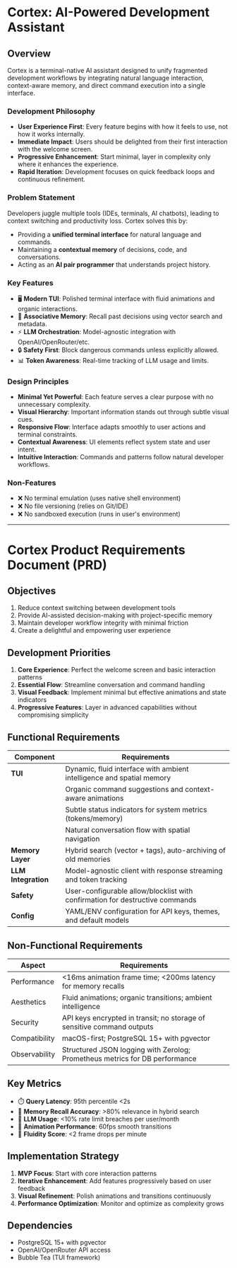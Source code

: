 # Cortex: AI-Powered Development Assistant

## Overview
Cortex is a terminal-native AI assistant designed to unify fragmented development workflows by integrating natural language interaction, context-aware memory, and direct command execution into a single interface.

### Development Philosophy
- **User Experience First**: Every feature begins with how it feels to use, not how it works internally.
- **Immediate Impact**: Users should be delighted from their first interaction with the welcome screen.
- **Progressive Enhancement**: Start minimal, layer in complexity only where it enhances the experience.
- **Rapid Iteration**: Development focuses on quick feedback loops and continuous refinement.

### Problem Statement
Developers juggle multiple tools (IDEs, terminals, AI chatbots), leading to context switching and productivity loss. Cortex solves this by:
- Providing a **unified terminal interface** for natural language and commands.
- Maintaining a **contextual memory** of decisions, code, and conversations.
- Acting as an **AI pair programmer** that understands project history.

### Key Features
- 🖥️ **Modern TUI**: Polished terminal interface with fluid animations and organic interactions.
- 🧠 **Associative Memory**: Recall past decisions using vector search and metadata.
- ⚡ **LLM Orchestration**: Model-agnostic integration with OpenAI/OpenRouter/etc.
- 🔒 **Safety First**: Block dangerous commands unless explicitly allowed.
- 📊 **Token Awareness**: Real-time tracking of LLM usage and limits.

### Design Principles
- **Minimal Yet Powerful**: Each feature serves a clear purpose with no unnecessary complexity.
- **Visual Hierarchy**: Important information stands out through subtle visual cues.
- **Responsive Flow**: Interface adapts smoothly to user actions and terminal constraints.
- **Contextual Awareness**: UI elements reflect system state and user intent.
- **Intuitive Interaction**: Commands and patterns follow natural developer workflows.

### Non-Features
- ❌ No terminal emulation (uses native shell environment)
- ❌ No file versioning (relies on Git/IDE)
- ❌ No sandboxed execution (runs in user's environment)

---

# Cortex Product Requirements Document (PRD)

## Objectives
1. Reduce context switching between development tools
2. Provide AI-assisted decision-making with project-specific memory
3. Maintain developer workflow integrity with minimal friction
4. Create a delightful and empowering user experience

## Development Priorities
1. **Core Experience**: Perfect the welcome screen and basic interaction patterns
2. **Essential Flow**: Streamline conversation and command handling
3. **Visual Feedback**: Implement minimal but effective animations and state indicators
4. **Progressive Features**: Layer in advanced capabilities without compromising simplicity

## Functional Requirements
| Component         | Requirements                                                                 |
|-------------------|-----------------------------------------------------------------------------|
| **TUI**           | Dynamic, fluid interface with ambient intelligence and spatial memory        |
|                   | Organic command suggestions and context-aware animations                     |
|                   | Subtle status indicators for system metrics (tokens/memory)                  |
|                   | Natural conversation flow with spatial navigation                            |
| **Memory Layer**  | Hybrid search (vector + tags), auto-archiving of old memories               |
| **LLM Integration**| Model-agnostic client with response streaming and token tracking           |
| **Safety**        | User-configurable allow/blocklist with confirmation for destructive commands |
| **Config**        | YAML/ENV configuration for API keys, themes, and default models             |

## Non-Functional Requirements
| Aspect            | Requirements                                                                 |
|-------------------|-----------------------------------------------------------------------------|
| Performance       | <16ms animation frame time; <200ms latency for memory recalls               |
| Aesthetics        | Fluid animations; organic transitions; ambient intelligence                  |
| Security          | API keys encrypted in transit; no storage of sensitive command outputs       |
| Compatibility     | macOS-first; PostgreSQL 15+ with pgvector                                   |
| Observability     | Structured JSON logging with Zerolog; Prometheus metrics for DB performance |

## Key Metrics
- ⏱️ **Query Latency**: 95th percentile <2s
- 🧠 **Memory Recall Accuracy**: >80% relevance in hybrid search
- 🔄 **LLM Usage**: <10% rate limit breaches per user/month
- 🎨 **Animation Performance**: 60fps smooth transitions
- 🌊 **Fluidity Score**: <2 frame drops per minute

## Implementation Strategy
1. **MVP Focus**: Start with core interaction patterns
2. **Iterative Enhancement**: Add features progressively based on user feedback
3. **Visual Refinement**: Polish animations and transitions continuously
4. **Performance Optimization**: Monitor and optimize as complexity grows

## Dependencies
- PostgreSQL 15+ with pgvector
- OpenAI/OpenRouter API access
- Bubble Tea (TUI framework)